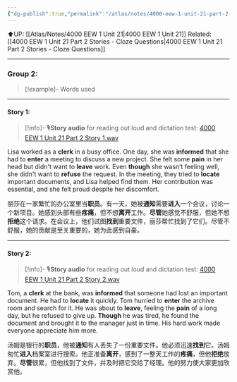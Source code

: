 ```yaml
---
{"dg-publish":true,"permalink":"/atlas/notes/4000-eew-1-unit-21-part-2-stories/","noteIcon":""}
---
```


⬆️UP: [[Atlas/Notes/4000 EEW 1 Unit 21\|4000 EEW 1 Unit 21]]
Related: [[4000 EEW 1 Unit 21 Part 2 Stories - Cloze Questions\|4000 EEW 1 Unit 21 Part 2 Stories - Cloze Questions]]

---

### Group 2:

> [!example]- Words used
> 

---
#### Story 1:

> [!info]- 🎙️**Story audio** for reading out loud and dictation test: [4000 EEW 1 Unit 21 Part 2 Story 1.wav](https://drive.google.com/file/d/1prjF-XvzkU4LNb60Y9gfPJpY8QO7SdHm/view?usp=drive_link)

Lisa worked as a **clerk** in a busy office. One day, she was **informed** that she had to **enter** a meeting to discuss a new project. She felt some **pain** in her head but didn't want to **leave** work. Even **though** she wasn’t feeling well, she didn't want to **refuse** the request. In the meeting, they tried to **locate** important documents, and Lisa helped find them. Her contribution was essential, and she felt proud despite her discomfort.

丽莎在一家繁忙的办公室里当**职员**。有一天，她被**通知**需要**进入**一个会议，讨论一个新项目。她感到头部有些**疼痛**，但不想**离开**工作。**尽管**她感觉不舒服，但她不想**拒绝**这个请求。在会议上，他们试图**找到**重要文件，丽莎帮忙找到了它们。尽管不舒服，她的贡献是至关重要的，她为此感到自豪。


---
#### Story 2:

> [!info]- 🎙️**Story audio** for reading out loud and dictation test: [4000 EEW 1 Unit 21 Part 2 Story 2.wav](https://drive.google.com/file/d/1CChktaTnpQzQpFy0MumTwiCJ3iRVR_4K/view?usp=drive_link)

Tom, a **clerk** at the bank, was **informed** that someone had lost an important document. He had to **locate** it quickly. Tom hurried to **enter** the archive room and search for it. He was about to **leave**, feeling the **pain** of a long day, but he refused to give up. **Though** he was tired, he found the document and brought it to the manager just in time. His hard work made everyone appreciate him more.

汤姆是银行的**职员**，他被**通知**有人丢失了一份重要文件。他必须迅速**找到**它。汤姆匆忙**进入**档案室进行搜索。他正准备**离开**，感到了一整天工作的**疼痛**，但他**拒绝**放弃。**尽管**很累，但他找到了文件，并及时把它交给了经理。他的努力使大家更加欣赏他。